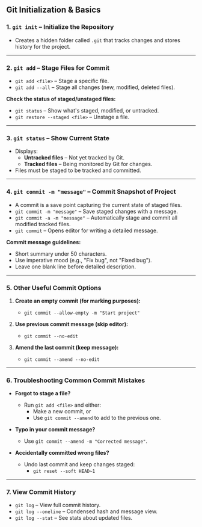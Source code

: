 ## Git Initialization & Basics

### 1. `git init` – Initialize the Repository
- Creates a hidden folder called `.git` that tracks changes and stores history for the project.

---

### 2. `git add` – Stage Files for Commit
- `git add <file>` – Stage a specific file.
- `git add --all` – Stage all changes (new, modified, deleted files).

**Check the status of staged/unstaged files:**
- `git status` – Show what's staged, modified, or untracked.
- `git restore --staged <file>` – Unstage a file.

---

### 3. `git status` – Show Current State
- Displays:
  - **Untracked files** – Not yet tracked by Git.
  - **Tracked files** – Being monitored by Git for changes.
- Files must be staged to be tracked and committed.

---

### 4. `git commit -m "message"` – Commit Snapshot of Project
- A commit is a save point capturing the current state of staged files.
- `git commit -m "message"` – Save staged changes with a message.
- `git commit -a -m "message"` – Automatically stage and commit all modified tracked files.
- `git commit` – Opens editor for writing a detailed message.

**Commit message guidelines:**
- Short summary under 50 characters.
- Use imperative mood (e.g., "Fix bug", not "Fixed bug").
- Leave one blank line before detailed description.

---

### 5. Other Useful Commit Options

1. **Create an empty commit (for marking purposes):**
   - `git commit --allow-empty -m "Start project"`

2. **Use previous commit message (skip editor):**
   - `git commit --no-edit`

3. **Amend the last commit (keep message):**
   - `git commit --amend --no-edit`

---

### 6. Troubleshooting Common Commit Mistakes

- **Forgot to stage a file?**
  - Run `git add <file>` and either:
    - Make a new commit, or
    - Use `git commit --amend` to add to the previous one.

- **Typo in your commit message?**
  - Use `git commit --amend -m "Corrected message"`.

- **Accidentally committed wrong files?**
  - Undo last commit and keep changes staged:
    - `git reset --soft HEAD~1`

---

### 7. View Commit History

- `git log` – View full commit history.
- `git log --oneline` – Condensed hash and message view.
- `git log --stat` – See stats about updated files.